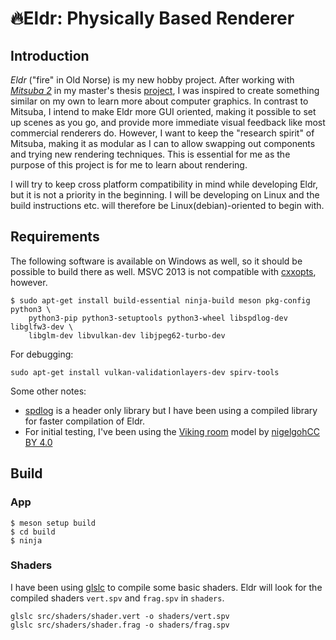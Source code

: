 # 🔥Eldr: Physically Based Renderer
## Introduction
_Eldr_ ("fire" in Old Norse) is my new hobby project. After working with
[_Mitsuba 2_](https://github.com/mitsuba-renderer/mitsuba2) in my master's
thesis [project](https://github.com/gfx-jonte/PPG-quadtree-reconstruction),
I was inspired to create something similar on my own to learn more about
computer graphics. In contrast to Mitsuba, I intend to make Eldr more GUI
oriented, making it possible to set up scenes as you go, and provide more
immediate visual feedback like most commercial renderers do. However, I want to
keep the "research spirit" of Mitsuba, making it as modular as I can to allow
swapping out components and trying new rendering techniques. This is essential
for me as the purpose of this project is for me to learn about rendering.

I will try to keep cross platform compatibility in mind while developing Eldr,
but it is not a priority in the beginning. I will be developing on Linux and the
build instructions etc. will therefore be Linux(debian)-oriented to begin with.

## Requirements
The following software is available on Windows as well, so it should be possible
to build there as well. MSVC 2013 is not compatible with
[cxxopts](https://github.com/jarro2783/cxxopts#requirements), however.
```
$ sudo apt-get install build-essential ninja-build meson pkg-config python3 \
    python3-pip python3-setuptools python3-wheel libspdlog-dev libglfw3-dev \
    libglm-dev libvulkan-dev libjpeg62-turbo-dev
```
For debugging:
```
sudo apt-get install vulkan-validationlayers-dev spirv-tools
```

Some other notes:
- [spdlog](https://github.com/gabime/spdlog/tree/v1.13.0) is a header only
library but I have been using a compiled library for faster compilation of Eldr.
- For initial testing, I've been using the [Viking room](https://sketchfab.com/3d-models/viking-room-a49f1b8e4f5c4ecf9e1fe7d81915ad38)
model by [nigelgoh](https://sketchfab.com/nigelgoh)[CC BY 4.0](https://web.archive.org/web/20200428202538/https://sketchfab.com/3d-models/viking-room-a49f1b8e4f5c4ecf9e1fe7d81915ad38)


## Build
### App
```
$ meson setup build
$ cd build
$ ninja
```
### Shaders
I have been using [glslc](https://github.com/google/shaderc) to compile some
basic shaders. Eldr will look for the compiled shaders `vert.spv` and `frag.spv`
in `shaders`.
```
glslc src/shaders/shader.vert -o shaders/vert.spv
glslc src/shaders/shader.frag -o shaders/frag.spv
```
